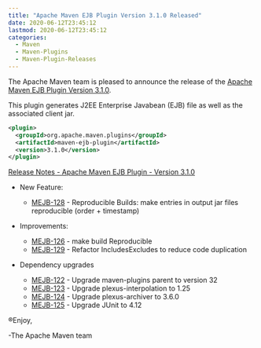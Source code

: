 ```yaml
---
title: "Apache Maven EJB Plugin Version 3.1.0 Released"
date: 2020-06-12T23:45:12
lastmod: 2020-06-12T23:45:12
categories:
  - Maven
  - Maven-Plugins
  - Maven-Plugin-Releases
---
```

The Apache Maven team is pleased to announce the release of the 
[Apache Maven EJB Plugin Version 3.1.0](https://maven.apache.org/plugins/maven-ejb-plugin/).

This plugin generates J2EE Enterprise Javabean (EJB) file as well as the
associated client jar.

```xml
<plugin>
  <groupId>org.apache.maven.plugins</groupId>
  <artifactId>maven-ejb-plugin</artifactId>
  <version>3.1.0</version>
</plugin>
```

<!-- more -->

[Release Notes - Apache Maven EJB Plugin - Version 3.1.0](https://issues.apache.org/jira/secure/ReleaseNote.jspa?projectId=12317421&version=12343161)

* New Feature:

  * [MEJB-128](https://issues.apache.org/jira/browse/MEJB-128) - Reproducible Builds: make entries in output jar files reproducible (order + timestamp)

* Improvements: 

  * [MEJB-126](https://issues.apache.org/jira/browse/MEJB-126) - make build Reproducible
  * [MEJB-129](https://issues.apache.org/jira/browse/MEJB-129) - Refactor IncludesExcludes to reduce code duplication

* Dependency upgrades

  * [MEJB-122](https://issues.apache.org/jira/browse/MEJB-122) - Upgrade maven-plugins parent to version 32
  * [MEJB-123](https://issues.apache.org/jira/browse/MEJB-123) - Upgrade plexus-interpolation to 1.25
  * [MEJB-124](https://issues.apache.org/jira/browse/MEJB-124) - Upgrade plexus-archiver to 3.6.0
  * [MEJB-125](https://issues.apache.org/jira/browse/MEJB-125) - Upgrade JUnit to 4.12

®Enjoy,

-The Apache Maven team
